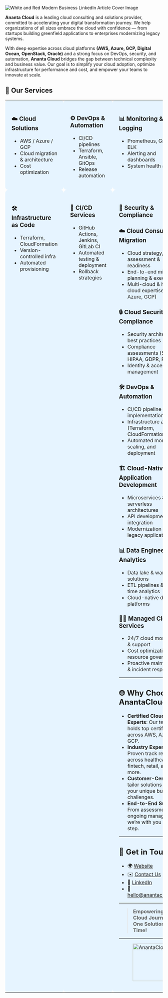 ![White and Red Modern Business LinkedIn Article Cover Image](https://github.com/user-attachments/assets/7a96ceb3-7f16-41d2-962f-f8df71431cb1)

**Ananta Cloud** is a leading cloud consulting and solutions provider, committed to accelerating your digital transformation journey. We help organizations of all sizes embrace the cloud with confidence — from startups building greenfield applications to enterprises modernizing legacy systems.

With deep expertise across cloud platforms **(AWS, Azure, GCP, Digital Ocean, OpenStack, Oracle)** and a strong focus on DevOps, security, and automation, **Ananta Cloud** bridges the gap between technical complexity and business value. Our goal is to simplify your cloud adoption, optimize infrastructure for performance and cost, and empower your teams to innovate at scale.

## 💼 Our Services

<table>
  <tr>
    <td style="background-color:#e6f4ff; padding:20px; border-radius:10px; vertical-align:top; width:33%;">
      <h3>☁️ Cloud Solutions</h3>
      <ul>
        <li>AWS / Azure / GCP</li>
        <li>Cloud migration & architecture</li>
        <li>Cost optimization</li>
      </ul>
    </td>
    <td style="background-color:#e6f4ff; padding:20px; border-radius:10px; vertical-align:top; width:33%;">
      <h3>⚙️ DevOps & Automation</h3>
      <ul>
        <li>CI/CD pipelines</li>
        <li>Terraform, Ansible, GitOps</li>
        <li>Release automation</li>
      </ul>
    </td>
    <td style="background-color:#e6f4ff; padding:20px; border-radius:10px; vertical-align:top; width:33%;">
      <h3>📊 Monitoring & Logging</h3>
      <ul>
        <li>Prometheus, Grafana, ELK</li>
        <li>Alerting and dashboards</li>
        <li>System health analytics</li>
      </ul>
    </td>
  </tr>
  <tr>
    <td style="background-color:#e6f4ff; padding:20px; border-radius:10px; vertical-align:top; width:33%; margin-top: 10px;">
      <h3>🛠️ Infrastructure as Code</h3>
      <ul>
        <li>Terraform, CloudFormation</li>
        <li>Version-controlled infra</li>
        <li>Automated provisioning</li>
      </ul>
    </td>
    <td style="background-color:#e6f4ff; padding:20px; border-radius:10px; vertical-align:top; width:33%;">
      <h3>🚀 CI/CD Services</h3>
      <ul>
        <li>GitHub Actions, Jenkins, GitLab CI</li>
        <li>Automated testing & deployment</li>
        <li>Rollback strategies</li>
      </ul>
    </td>
    <td style="background-color:#e6f4ff; padding:20px; border-radius:10px; vertical-align:top; width:33%;">
      <h3>🔐 Security & Compliance</h3>

### ☁️ Cloud Consulting & Migration
- Cloud strategy, assessment & readiness
- End-to-end migration planning & execution
- Multi-cloud & hybrid cloud expertise (AWS, Azure, GCP)

### 🔒 Cloud Security & Compliance
- Security architecture & best practices
- Compliance assessments (SOC2, HIPAA, GDPR, PCI DSS)
- Identity & access management

### 🛠️ DevOps & Automation
- CI/CD pipeline design & implementation
- Infrastructure as Code (Terraform, CloudFormation)
- Automated monitoring, scaling, and deployment

### 🏗️ Cloud-Native Application Development
- Microservices & serverless architectures
- API development & integration
- Modernization of legacy applications

### 📊 Data Engineering & Analytics
- Data lake & warehouse solutions
- ETL pipelines & real-time analytics
- Cloud-native data platforms

### 🧑‍💻 Managed Cloud Services
- 24/7 cloud monitoring & support
- Cost optimization & resource governance
- Proactive maintenance & incident response

---

## 🌐 Why Choose AnantaCloud?

- **Certified Cloud Experts**: Our team holds top certifications across AWS, Azure, and GCP.
- **Industry Experience**: Proven track record across healthcare, fintech, retail, and more.
- **Customer-Centric**: We tailor solutions that fit your unique business challenges.
- **End-to-End Support**: From assessment to ongoing management, we’re with you every step.

---

## 📣 Get in Touch

- 🌍 [Website](https://anantacloud.com)
- ✉️ [Contact Us](https://anantacloud.com/contact-us/)
- 💼 [LinkedIn](https://www.linkedin.com/company/anantacloud/)
- 📧 hello@anantacloud.com

---

> **Empowering Your Cloud Journey — One Solution at a Time!**

---

<p align="center">
  <img src="https://github.com/user-attachments/assets/b29691f1-ed74-45e6-bf13-a1c40ad18b9d" alt="AnantaCloud" width="120"/>
</p>
